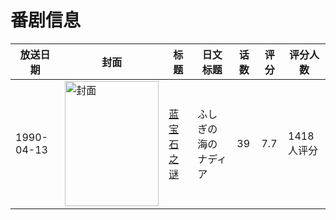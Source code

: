 # 番剧信息

|放送日期|封面|标题|日文标题|话数|评分|评分人数|
|---|---|---|---|---|---|---|
|1990-04-13|<img src="//lain.bgm.tv/pic/cover/c/b3/b4/1981_UjOR0.jpg" alt="封面" style="width:150px;height:200px;object-fit:cover;">|[蓝宝石之谜](https://bangumi.tv/subject/1981)|ふしぎの海のナディア|39|7.7|1418人评分|
